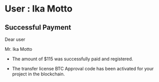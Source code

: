 User : Ika Motto
=============

Successful Payment
---------------------

Dear user

Mr. Ika Motto

* The amount of $115 was successfully paid and registered.

* The transfer license BTC Approval code has been activated for your project in the blockchain.
  # 
